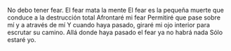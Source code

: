 No debo tener fear.
El fear mata la mente
El fear es la pequeña muerte que conduce a la destrucción total
Afrontaré mi fear
Permitiré que pase sobre mí y a através de mí
Y cuando haya pasado, giraré mi ojo interior para escrutar su camino. 
Allá donde haya pasado el fear ya no habrá nada
Sólo estaré yo.
